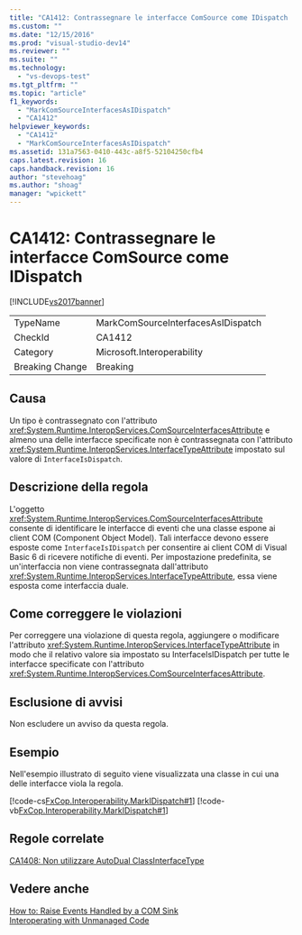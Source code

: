 ```yaml
---
title: "CA1412: Contrassegnare le interfacce ComSource come IDispatch | Microsoft Docs"
ms.custom: ""
ms.date: "12/15/2016"
ms.prod: "visual-studio-dev14"
ms.reviewer: ""
ms.suite: ""
ms.technology: 
  - "vs-devops-test"
ms.tgt_pltfrm: ""
ms.topic: "article"
f1_keywords: 
  - "MarkComSourceInterfacesAsIDispatch"
  - "CA1412"
helpviewer_keywords: 
  - "CA1412"
  - "MarkComSourceInterfacesAsIDispatch"
ms.assetid: 131a7563-0410-443c-a8f5-52104250cfb4
caps.latest.revision: 16
caps.handback.revision: 16
author: "stevehoag"
ms.author: "shoag"
manager: "wpickett"
---
```

# CA1412: Contrassegnare le interfacce ComSource come IDispatch
[!INCLUDE[vs2017banner](../code-quality/includes/vs2017banner.md)]

|||  
|-|-|  
|TypeName|MarkComSourceInterfacesAsIDispatch|  
|CheckId|CA1412|  
|Category|Microsoft.Interoperability|  
|Breaking Change|Breaking|  
  
## Causa  
 Un tipo è contrassegnato con l'attributo <xref:System.Runtime.InteropServices.ComSourceInterfacesAttribute> e almeno una delle interfacce specificate non è contrassegnata con l'attributo <xref:System.Runtime.InteropServices.InterfaceTypeAttribute> impostato sul valore di `InterfaceIsDispatch`.  
  
## Descrizione della regola  
 L'oggetto <xref:System.Runtime.InteropServices.ComSourceInterfacesAttribute> consente di identificare le interfacce di eventi che una classe espone ai client COM \(Component Object Model\).  Tali interfacce devono essere esposte come `InterfaceIsIDispatch` per consentire ai client COM di Visual Basic 6 di ricevere notifiche di eventi.  Per impostazione predefinita, se un'interfaccia non viene contrassegnata dall'attributo <xref:System.Runtime.InteropServices.InterfaceTypeAttribute>, essa viene esposta come interfaccia duale.  
  
## Come correggere le violazioni  
 Per correggere una violazione di questa regola, aggiungere o modificare l'attributo <xref:System.Runtime.InteropServices.InterfaceTypeAttribute> in modo che il relativo valore sia impostato su InterfaceIsIDispatch per tutte le interfacce specificate con l'attributo <xref:System.Runtime.InteropServices.ComSourceInterfacesAttribute>.  
  
## Esclusione di avvisi  
 Non escludere un avviso da questa regola.  
  
## Esempio  
 Nell'esempio illustrato di seguito viene visualizzata una classe in cui una delle interfacce viola la regola.  
  
 [!code-cs[FxCop.Interoperability.MarkIDispatch#1](../code-quality/codesnippet/CSharp/ca1412-mark-comsource-interfaces-as-idispatch_1.cs)]
 [!code-vb[FxCop.Interoperability.MarkIDispatch#1](../code-quality/codesnippet/VisualBasic/ca1412-mark-comsource-interfaces-as-idispatch_1.vb)]  
  
## Regole correlate  
 [CA1408: Non utilizzare AutoDual ClassInterfaceType](../code-quality/ca1408-do-not-use-autodual-classinterfacetype.md)  
  
## Vedere anche  
 [How to: Raise Events Handled by a COM Sink](http://msdn.microsoft.com/it-it/7c9944b2-e951-4c3e-a0a1-59b2ae37d7fd)   
 [Interoperating with Unmanaged Code](../Topic/Interoperating%20with%20Unmanaged%20Code.md)